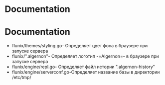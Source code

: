 # Documentation

Documentation
=============================

* flunix/themes/styling.go- Определяет цвет фона в браузере при запуске сервера
* flunix/".algernon"- Определяет логотип -=Algernon=- в браузере при запуске сервера
* flunix/engine/repl.go- Определяет файл истории ".algernon-history"
* flunix/engine/serverconf.go-Определяет название базы в директории /etc/tmp/







